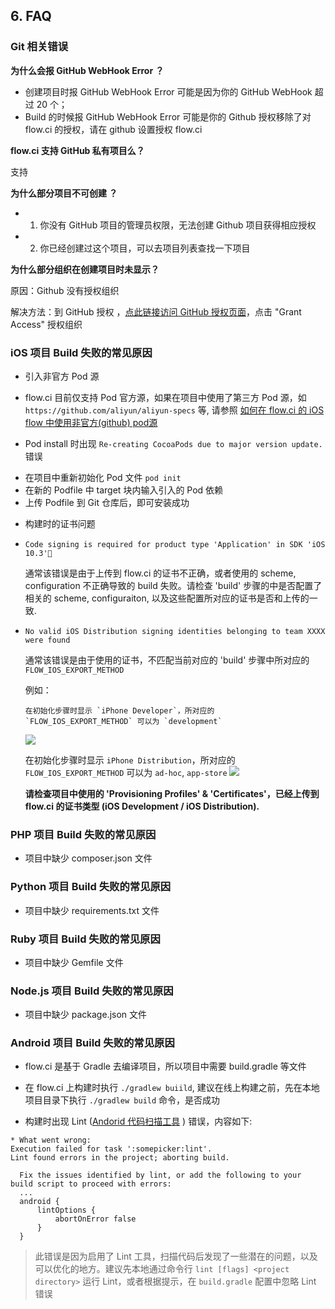 ## 6. FAQ

### Git 相关错误

**为什么会报 GitHub WebHook Error ？**

- 创建项目时报 GitHub WebHook Error 可能是因为你的 GitHub WebHook 超过 20 个；
- Build 的时候报 GitHub WebHook Error 可能是你的 Github 授权移除了对 flow.ci 的授权，请在 github 设置授权 flow.ci 

**flow.ci 支持 GitHub 私有项目么？**

支持

**为什么部分项目不可创建 ？**

- 1. 你没有 GitHub 项目的管理员权限，无法创建 Github 项目获得相应授权
- 2. 你已经创建过这个项目，可以去项目列表查找一下项目 


**为什么部分组织在创建项目时未显示？**

原因：Github 没有授权组织

解决方法：到 GitHub 授权 ，[点此链接访问 GitHub 授权页面](https://github.com/settings/connections/applications/afcc2596ead856d71b16)，点击 "Grant Access" 授权组织


### iOS 项目 Build 失败的常见原因

- 引入非官方 Pod 源
 * flow.ci 目前仅支持 Pod 官方源，如果在项目中使用了第三方 Pod 源，如 `https://github.com/aliyun/aliyun-specs` 等, 请参照 [如何在 flow.ci 的 iOS flow 中使用非官方(github) pod源 ](http://blog.flow.ci/use-third-party-pod-source/)

- Pod install 时出现 `Re-creating CocoaPods due to major version update.` 错误
 * 在项目中重新初始化 Pod 文件 `pod init` 
 * 在新的 Podfile 中 target 块内输入引入的 Pod 依赖
 * 上传 Podfile 到 Git 仓库后，即可安装成功

- 构建时的证书问题
 * `Code signing is required for product type 'Application' in SDK 'iOS 10.3'`
 
      通常该错误是由于上传到 flow.ci 的证书不正确，或者使用的 scheme, configuration 不正确导致的 build 失败。请检查 'build' 步骤的中是否配置了相关的 scheme, configuraiton, 以及这些配置所对应的证书是否和上传的一致.   
 
 * `No valid iOS Distribution signing identities belonging to team XXXX were found`

     通常该错误是由于使用的证书，不匹配当前对应的 'build' 步骤中所对应的 `FLOW_IOS_EXPORT_METHOD` 
     
      例如：
          
	   在初始化步骤时显示 `iPhone Developer`，所对应的 `FLOW_IOS_EXPORT_METHOD` 可以为 `development`
     <img src="https://images-cdn.shimo.im/OcdfKwz5dSkmDKUq/Screen%20Shot%202017-05-15%20at%2012.23.36%20PM.png"></img>
     
     在初始化步骤时显示 `iPhone Distribution`，所对应的 `FLOW_IOS_EXPORT_METHOD` 可以为 `ad-hoc`, `app-store`
     <img src="https://images-cdn.shimo.im/3g1mIiTwzh87kDsd/Screen%20Shot%202017-05-15%20at%2012.23.59%20PM.png"></img>
     
     **请检查项目中使用的 'Provisioning Profiles' & 'Certificates'，已经上传到 flow.ci 的证书类型 (iOS Development / iOS Distribution).**
    



### PHP 项目 Build 失败的常见原因

- 项目中缺少 composer.json 文件



### Python 项目 Build 失败的常见原因

- 项目中缺少 requirements.txt 文件


### Ruby 项目 Build 失败的常见原因

- 项目中缺少 Gemfile 文件


### Node.js 项目 Build 失败的常见原因

- 项目中缺少 package.json 文件


### Android 项目 Build 失败的常见原因

- flow.ci 是基于 Gradle 去编译项目，所以项目中需要 build.gradle 等文件

- 在 flow.ci 上构建时执行 `./gradlew buiild`, 建议在线上构建之前，先在本地项目目录下执行 `./gradlew build` 命令，是否成功

- 构建时出现 Lint ([Andorid 代码扫描工具](https://developer.android.com/studio/write/lint.html) ) 错误，内容如下:

```
* What went wrong:
Execution failed for task ':somepicker:lint'.
Lint found errors in the project; aborting build.

  Fix the issues identified by lint, or add the following to your build script to proceed with errors:
  ...
  android {
      lintOptions {
          abortOnError false
      }
  }
```

   > 此错误是因为启用了 Lint 工具，扫描代码后发现了一些潜在的问题，以及可以优化的地方。建议先本地通过命令行 `lint [flags] <project directory>` 运行 Lint，或者根据提示，在 `build.gradle` 配置中忽略 Lint 错误


